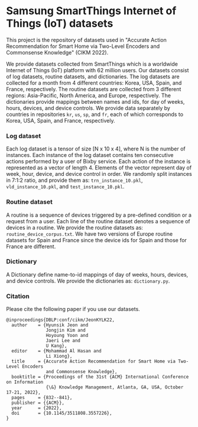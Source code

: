 # Samsung SmartThings Internet of Things (IoT) datasets
This project is the repository of datasets used in "Accurate Action Recommendation for Smart Home via Two-Level Encoders and Commonsense Knowledge" (CIKM 2022).

We provide datasets collected from SmartThings which is a worldwide Internet of Things (IoT) platform with 62 million users. 
Our datasets consist of log datasets, routine datasets, and dictionaries.
The log datasets are collected for a month from 4 different countries: Korea, USA, Spain, and France, respectively.
The routine datasets are collected from 3 different regions: Asia-Pacific, North America, and Europe, respectively.
The dictionaries provide mappings between names and ids, for day of weeks, hours, devices, and device controls.
We provide data separately by countries in repositories `kr`, `us`, `sp`, and `fr`, each of which corresponds to Korea, USA, Spain, and France, respectively.
### Log dataset
Each log dataset is a tensor of size [N x 10 x 4], where N is the number of instances.
Each instance of the log dataset contains ten consecutive actions performed by a user of Bixby service.
Each action of the instance is represented as a vector of length 4.
Elements of the vector represent day of week, hour, device, and device control in order.
We randomly split instances in 7:1:2 ratio, and provide them as: `trn_instance_10.pkl`, `vld_instance_10.pkl`, and `test_instance_10.pkl`.
### Routine dataset
A routine is a sequence of devices triggered by a pre-defined condition or a request from a user.
Each line of the routine dataset denotes a sequence of devices in a routine.
We provide the routine datasets as: `routine_device_corpus.txt`.
We have two versions of Europe routine datasets for Spain and France since the device ids for Spain and those for France are different.
### Dictionary
A Dictionary define name-to-id mappings of day of weeks, hours, devices, and device controls.
We provide the dictionaries as: `dictionary.py`.
### Citation
Please cite the following paper if you use our datasets.
```
@inproceedings{DBLP:conf/cikm/JeonKYLK22,
  author    = {Hyunsik Jeon and
               Jongjin Kim and
               Hoyoung Yoon and
               Jaeri Lee and
               U Kang},
  editor    = {Mohammad Al Hasan and
               Li Xiong},
  title     = {Accurate Action Recommendation for Smart Home via Two-Level Encoders
               and Commonsense Knowledge},
  booktitle = {Proceedings of the 31st {ACM} International Conference on Information
               {\&} Knowledge Management, Atlanta, GA, USA, October 17-21, 2022},
  pages     = {832--841},
  publisher = {{ACM}},
  year      = {2022},
  doi       = {10.1145/3511808.3557226},
}
```
